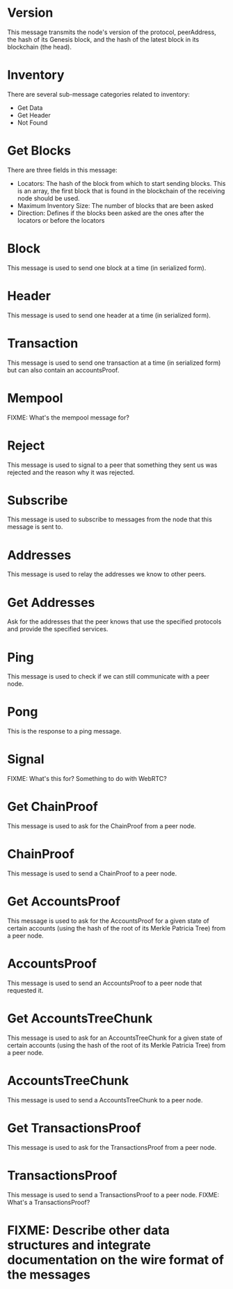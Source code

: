 # Version

This message transmits the node's version of the protocol, peerAddress, the hash of its Genesis block, and the hash of the latest block in its blockchain (the head).

# Inventory

There are several sub-message categories related to inventory:

  * Get Data
  * Get Header
  * Not Found

# Get Blocks

There are three fields in this message:

  * Locators: The hash of the block from which to start sending blocks. This is an array, the first block that is found in the blockchain of the receiving node should be used.
  * Maximum Inventory Size: The number of blocks that are been asked
  * Direction: Defines if the blocks been asked are the ones after the locators or before the locators

# Block

This message is used to send one block at a time (in serialized form).

# Header

This message is used to send one header at a time (in serialized form).

# Transaction

This message is used to send one transaction at a time (in serialized form) but can also contain an accountsProof.

# Mempool

FIXME: What's the mempool message for?

# Reject

This message is used to signal to a peer that something they sent us was rejected and the reason why it was rejected.

# Subscribe

This message is used to subscribe to messages from the node that this message is sent to.

# Addresses

This message is used to relay the addresses we know to other peers.

# Get Addresses

Ask for the addresses that the peer knows that use the specified protocols and provide the specified services.

# Ping

This message is used to check if we can still communicate with a peer node.

# Pong

This is the response to a ping message.

# Signal

FIXME: What's this for? Something to do with WebRTC?

# Get ChainProof

This message is used to ask for the ChainProof from a peer node.

# ChainProof

This message is used to send a ChainProof to a peer node.

# Get AccountsProof

This message is used to ask for the AccountsProof for a given state of certain accounts (using the hash of the root of its Merkle Patricia Tree) from a peer node.

# AccountsProof

This message is used to send an AccountsProof to a peer node that requested it.

# Get AccountsTreeChunk

This message is used to ask for an AccountsTreeChunk for a given state of certain accounts (using the hash of the root of its Merkle Patricia Tree) from a peer node.

# AccountsTreeChunk

This message is used to send a AccountsTreeChunk to a peer node.

# Get TransactionsProof

This message is used to ask for the TransactionsProof from a peer node.

# TransactionsProof

This message is used to send a TransactionsProof to a peer node. FIXME: What's a TransactionsProof?

# FIXME: Describe other data structures and integrate documentation on the wire format of the messages
